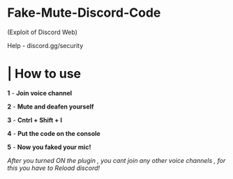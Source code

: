# Fake-Mute-Discord-Code
(Exploit of Discord Web)

Help - discord.gg/security

# | How to use

**1** - **Join voice channel**

**2** - **Mute and deafen yourself**

**3** -  **Cntrl + Shift + I**

**4** -  **Put the code on the console**

**5** - **Now you faked your mic!**


*After you turned ON the plugin , you cant join any other voice channels , for this you have to Reload discord!*
